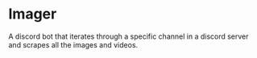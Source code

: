 # Imager
A discord bot that iterates through a specific channel in a discord server and scrapes all the images and videos.
